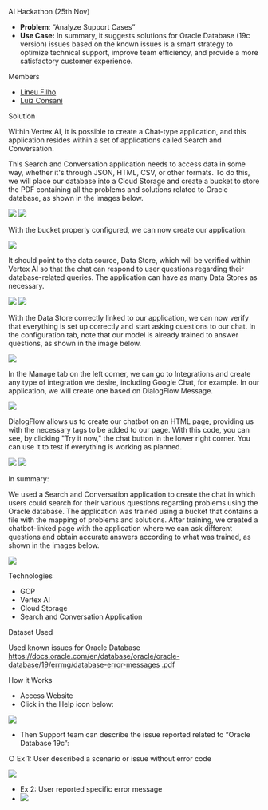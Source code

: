 ﻿AI Hackathon (25th Nov)

- **Problem**: “Analyze Support Cases”
- **Use Case:** In summary, it suggests solutions for Oracle Database (19c version) issues based on the known issues is a smart strategy to optimize technical support, improve team efficiency, and provide a more satisfactory customer experience.

Members

- [Lineu Filho](mailto:lineu.filho@avenuecode.com)
- [Luiz Consani](mailto:luiz.consani@avenuecode.com)

Solution

Within Vertex AI, it is possible to create a Chat-type application, and this application resides within a set of applications called Search and Conversation.

This Search and Conversation application needs to access data in some way, whether it's through JSON, HTML, CSV, or other formats. To do this, we will place our database into a Cloud Storage and create a bucket to store the PDF containing all the problems and solutions related to Oracle database, as shown in the images below.

![](imagens_doc/doc1.png)
![](imagens_doc/doc2.png)

With the bucket properly configured, we can now create our application.

![](imagens_doc/doc3.png)

It should point to the data source, Data Store, which will be verified within Vertex AI so that the chat can respond to user questions regarding their database-related queries. The application can have as many Data Stores as necessary.

![](imagens_doc/doc4.png)
![](imagens_doc/doc5.png)

With the Data Store correctly linked to our application, we can now verify that everything is set up correctly and start asking questions to our chat. In the configuration tab, note that our model is already trained to answer questions, as shown in the image below.

![](imagens_doc/doc6.png)

In the Manage tab on the left corner, we can go to Integrations and create any type of integration we desire, including Google Chat, for example. In our application, we will create one based on DialogFlow Message.

![](imagens_doc/doc7.png)

DialogFlow allows us to create our chatbot on an HTML page, providing us with the necessary tags to be added to our page. With this code, you can see, by clicking "Try it now," the chat button in the lower right corner. You can use it to test if everything is working as planned.

![](imagens_doc/doc8.png)
![](imagens_doc/doc9.png)

In summary:

We used a Search and Conversation application to create the chat in which users could search for their various questions regarding problems using the Oracle database. The application was trained using a bucket that contains a file with the mapping of problems and solutions. After training, we created a chatbot-linked page with the application where we can ask different questions and obtain accurate answers according to what was trained, as shown in the images below.

![](imagens_doc/doc10.png)


Technologies

- GCP
- Vertex AI
- Cloud Storage
- Search and Conversation Application

Dataset Used

Used known issues for Oracle Database [https://docs.oracle.com/en/database/oracle/oracle-database/19/errmg/database-error-messages .pdf](https://docs.oracle.com/en/database/oracle/oracle-database/19/errmg/database-error-messages.pdf)

How it Works

- Access Website
- Click in the Help icon below:

![](images/Aspose.Words.3af5fd2b-3dee-4385-afc5-e2522ae52a8d.003.png)

- Then Support team can describe the issue reported related to “Oracle Database 19c”:

○ Ex 1: User described a scenario or issue without error code

![](Aspose.Words.3af5fd2b-3dee-4385-afc5-e2522ae52a8d.004.png)

- Ex 2: User reported specific error message
- ![](images/Aspose.Words.3af5fd2b-3dee-4385-afc5-e2522ae52a8d.005.png)
